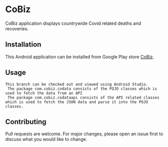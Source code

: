 # CoBiz

CoBiz application displays countrywide Covid related deaths and recoveries.

## Installation

This Android application can be installed from Google Play store [CoBiz](https://play.google.com/store/apps/details?id=com.divya.cobiz).

## Usage

```
This branch can be checked out and viewed using Android Studio.
 The package com.cobiz.codata consists of the POJO classes which is used to fetch the data from an API
 The package com.cobiz.codataapi consists of the API related classes which is used to fetch the JSON data and parse it into the POJO classes.
```

## Contributing
Pull requests are welcome. For major changes, please open an issue first to discuss what you would like to change.
